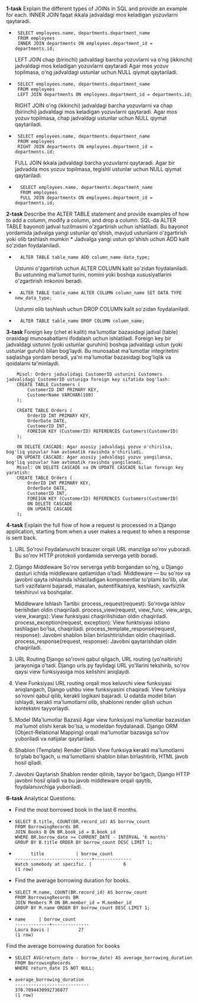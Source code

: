 **1-task**
 Explain the different types of JOINs in SQL and provide an example for each.
  INNER JOIN faqat ikkala jadvaldagi mos keladigan yozuvlarni qaytaradi. 
*      SELECT employees.name, departments.department_name
       FROM employees
       INNER JOIN departments ON employees.department_id = departments.id;

  LEFT JOIN chap (birinchi) jadvaldagi barcha yozuvlarni va o'ng (ikkinchi) jadvaldagi mos keladigan yozuvlarni qaytaradi
  Agar mos yozuv topilmasa, o'ng jadvaldagi ustunlar uchun NULL qiymat qaytariladi.
*      SELECT employees.name, departments.department_name
       FROM employees
       LEFT JOIN departments ON employees.department_id = departments.id;

  RIGHT JOIN o'ng (ikkinchi) jadvaldagi barcha yozuvlarni va chap (birinchi) jadvaldagi mos keladigan yozuvlarni qaytaradi. 
  Agar mos yozuv topilmasa, chap jadvaldagi ustunlar uchun NULL qiymat qaytariladi. 
*      SELECT employees.name, departments.department_name
       FROM employees
       RIGHT JOIN departments ON employees.department_id = departments.id;

  FULL JOIN ikkala jadvaldagi barcha yozuvlarni qaytaradi. Agar bir jadvadda mos yozuv topilmasa,
  tegishli ustunlar uchun NULL qiymat qaytariladi.
*       SELECT employees.name, departments.department_name
        FROM employees
        FULL JOIN departments ON employees.department_id = departments.id;





**2-task**
 Describe the ALTER TABLE statement and provide examples of how to add a column, modify a column, and drop a column.
  SQL-da ALTER TABLE bayonoti jadval tuzilmasini o'zgartirish uchun ishlatiladi.
  Bu bayonot yordamida jadvalga yangi ustunlar qo'shish, mavjud ustunlarni o'zgartirish yoki olib tashlash mumkin
*
     Jadvalga yangi ustun qo'shish uchun ADD kalit so'zidan foydalaniladi.
*       ALTER TABLE table_name ADD column_name data_type;

     Ustunni o'zgartirish uchun ALTER COLUMN kalit so'zidan foydalaniladi.
     Bu ustunning ma'lumot turini, nomini yoki boshqa xususiyatlarini o'zgartirish imkonini beradi.
*       ALTER TABLE table_name ALTER COLUMN column_name SET DATA TYPE new_data_type;

     Ustunni olib tashlash uchun DROP COLUMN kalit so'zidan foydalaniladi.
*       ALTER TABLE table_name DROP COLUMN column_name;




**3-task**
    Foreign key (chet el kaliti) ma'lumotlar bazasidagi jadval (table) orasidagi munosabatlarni ifodalash uchun ishlatiladi. 
    Foreign key bir jadvaldagi ustunni (yoki ustunlar guruhini) boshqa jadvaldagi ustun (yoki ustunlar guruhi) bilan bog'laydi. 
    Bu munosabat ma'lumotlar integritetini saqlashga yordam beradi, ya'ni ma'lumotlar bazasidagi bog'liqlik va qoidalarni ta'minlaydi.

        Misol: Orders jadvalidagi CustomerID ustunini Customers jadvalidagi CustomerID ustuniga foreign key sifatida bog'lash:
        CREATE TABLE Customers (
            CustomerID INT PRIMARY KEY,
            CustomerName VARCHAR(100)
        );

        CREATE TABLE Orders (
            OrderID INT PRIMARY KEY,
            OrderDate DATE,
            CustomerID INT,
            FOREIGN KEY (CustomerID) REFERENCES Customers(CustomerID)
        );

        ON DELETE CASCADE: Agar asosiy jadvaldagi yozuv o'chirilsa, bog'liq yozuvlar ham avtomatik ravishda o'chiriladi.
        ON UPDATE CASCADE: Agar asosiy jadvaldagi yozuv yangilansa, bog'liq yozuvlar ham avtomatik ravishda yangilanadi.
        Misol: ON DELETE CASCADE va ON UPDATE CASCADE bilan foreign key yaratish:
        CREATE TABLE Orders (
            OrderID INT PRIMARY KEY,
            OrderDate DATE,
            CustomerID INT,
            FOREIGN KEY (CustomerID) REFERENCES Customers(CustomerID)
            ON DELETE CASCADE
            ON UPDATE CASCADE
        );




**4-task**
    Explain the full flow of how a request is processed in a Django application,
    starting from when a user makes a request to when a response is sent back.
   1. URL So'rovi
      Foydalanuvchi brauzer orqali URL manzilga so'rov yuboradi. Bu so'rov HTTP protokoli yordamida serverga yetib boradi.
        
   2. Django Middleware
      So'rov serverga yetib borgandan so'ng, u Django dasturi ichida middleware qatlamidan o'tadi. 
      Middleware — bu so'rov va javobni qayta ishlashda ishlatiladigan komponentlar to'plami bo'lib, 
      ular turli vazifalarni bajaradi, masalan, autentifikatsiya, keshlash, xavfsizlik tekshiruvi va boshqalar.
        
      Middleware Ishlash Tartibi:
          process_request(request): So'rovga ishlov berishdan oldin chaqiriladi.
          process_view(request, view_func, view_args, view_kwargs): View funksiyasi chaqirilishidan oldin chaqiriladi.
          process_exception(request, exception): View funktsiyasi istisno tashlagan bo'lsa, chaqiriladi.
          process_template_response(request, response): Javobni shablon bilan birlashtirishdan oldin chaqiriladi.
          process_response(request, response): Javobni qaytarishdan oldin chaqiriladi.

   3. URL Routing
      Django so'rovni qabul qilgach, URL routing (yo'naltirish) jarayoniga o'tadi. 
      Django urls.py faylidagi URL yo'llarini tekshirib, so'rov qaysi view funksiyasiga mos kelishini aniqlaydi.

   4. View Funksiyasi
      URL routing orqali mos keluvchi view funksiyasi aniqlangach, Django ushbu view funksiyasini chaqiradi. 
      View funksiya so'rovni qabul qilib, kerakli logikani bajaradi. 
      U odatda model bilan ishlaydi, kerakli ma'lumotlarni olib, shablonni render qilish uchun kontekstni tayyorlaydi.

   5. Model (Ma'lumotlar Bazasi)
      Agar view funksiyasi ma'lumotlar bazasidan ma'lumot olishi kerak bo'lsa, u modeldan foydalanadi. 
      Django ORM (Object-Relational Mapping) orqali ma'lumotlar bazasiga so'rov yuboriladi va natijalar qaytariladi.

   6. Shablon (Template) Render Qilish
      View funksiya kerakli ma'lumotlarni to'plab bo'lgach, u ma'lumotlarni shablon bilan birlashtirib, HTML javob hosil qiladi.

   7. Javobni Qaytarish
      Shablon render qilinib, tayyor bo'lgach, Django HTTP javobni hosil qiladi va bu javob middleware orqali qaytib, foydalanuvchiga yuboriladi.




**6-task**
  Analytical Questions:
* Find the most borrowed book in the last 6 months.
*     SELECT B.title, COUNT(BR.record_id) AS borrow_count
      FROM BorrowingRecords BR
      JOIN Books B ON BR.book_id = B.book_id
      WHERE BR.borrow_date >= CURRENT_DATE - INTERVAL '6 months'
      GROUP BY B.title ORDER BY borrow_count DESC LIMIT 1;
* 
            title            | borrow_count
      -----------------------------+--------------
      Watch somebody at specific. |            6
      (1 row)


* Find the average borrowing duration for books. 
*     SELECT M.name, COUNT(BR.record_id) AS borrow_count
      FROM BorrowingRecords BR
      JOIN Members M ON BR.member_id = M.member_id
      GROUP BY M.name ORDER BY borrow_count DESC LIMIT 1;
* 
      name     | borrow_count
      -------------+--------------
      Laura Davis |           27
      (1 row)


Find the average borrowing duration for books
*     SELECT AVG(return_date - borrow_date) AS average_borrowing_duration
      FROM BorrowingRecords
      WHERE return_date IS NOT NULL;

*     average_borrowing_duration
      ----------------------------
      370.7094430992736077
      (1 row)